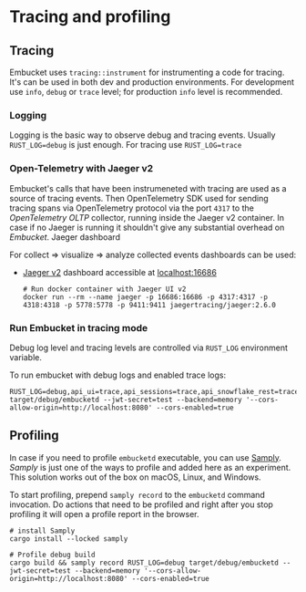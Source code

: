 # Tracing and profiling

## Tracing
Embucket uses `tracing::instrument` for instrumenting a code for tracing. It's can be used in both dev and production environments. For development use `info`, `debug` or `trace` level; for production `info` level is recommended.

### Logging
Logging is the basic way to observe debug and tracing events.
Usually `RUST_LOG=debug` is just enough. For tracing use `RUST_LOG=trace`

### Open-Telemetry with Jaeger v2
Embucket's calls that have been instrumeneted with tracing are used as a source of tracing events. Then OpenTelemetry SDK used for sending tracing spans via OpenTelemetry protocol via the port `4317` to the *OpenTelemetry OLTP* collector, running inside the Jaeger v2 container. In case if no Jaeger is running it shouldn't give any substantial overhead on *Embucket*. Jaeger dashboard

For collect => visualize => analyze collected events  dashboards can be used:

* [Jaeger v2](https://www.jaegertracing.io/download/) dashboard accessible at [localhost:16686](http://localhost:16686)
  ```
  # Run docker container with Jaeger UI v2
  docker run --rm --name jaeger -p 16686:16686 -p 4317:4317 -p 4318:4318 -p 5778:5778 -p 9411:9411 jaegertracing/jaeger:2.6.0
  ```

### Run Embucket in tracing mode
Debug log level and tracing levels are controlled via `RUST_LOG` environment variable.

To run embucket with debug logs and enabled trace logs:
```
RUST_LOG=debug,api_ui=trace,api_sessions=trace,api_snowflake_rest=trace,api_iceberg_rest=trace,core_executor=trace,core_utils=trace,core_history=trace,core_metastore=trace target/debug/embucketd --jwt-secret=test --backend=memory '--cors-allow-origin=http://localhost:8080' --cors-enabled=true
```

## Profiling
In case if you need to profile `embucketd` executable, you can use [Samply](https://github.com/mstange/samply/).
*Samply* is just one of the ways to profile and added here as an experiment. This solution works out of the box on macOS, Linux, and Windows.

To start profiling, prepend `samply record` to the `embucketd` command invocation. Do actions that need to be profiled and right after you stop profiling it will open a profile report in the browser.

```
# install Samply
cargo install --locked samply

# Profile debug build
cargo build && samply record RUST_LOG=debug target/debug/embucketd --jwt-secret=test --backend=memory '--cors-allow-origin=http://localhost:8080' --cors-enabled=true

```
